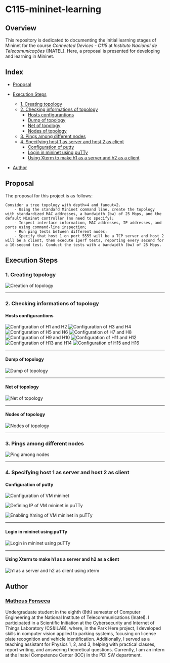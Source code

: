# C115-mininet-learning

## Overview

This repository is dedicated to documenting the initial learning stages of Mininet for the course *Connected Devices - C115* at *Instituto Nacional de Telecomunicações* (INATEL). Here, a proposal is presented for developing and learning in Mininet.

## Index

- [Proposal](#proposal)

- [Execution Steps](#execution-steps)
    - [1. Creating topology](#1-creating-topology)
    - [2. Checking informations of topology](#2-checking-informations-of-topology)
        - [Hosts configurantions](#hosts-configurantions)
        - [Dump of topology](#dump-of-topology)
        - [Net of topology](#net-of-topology)
        - [Nodes of topology](#nodes-of-topology)
    - [3. Pings among different nodes](#3-pings-among-different-nodes)
    - [4. Specifying host 1 as server and host 2 as client](#4-specifying-host-1-as-server-and-host-2-as-client)
        - [Configuration of putty](#configuration-of-putty)
        - [Login in mininet using puTTy](#login-in-mininet-using-putty)
        - [Using Xterm to make h1 as a server and h2 as a client](#using-xterm-to-make-h1-as-a-server-and-h2-as-a-client)

- [Author](#author)

## Proposal

The proposal for this project is as follows:

```text
Consider a tree topology with depth=4 and fanout=2.
    - Using the standard Mininet command line, create the topology with standardized MAC addresses, a bandwidth (bw) of 25 Mbps, and the default Mininet controller (no need to specify);
    - Inspect interface information, MAC addresses, IP addresses, and ports using command-line inspection;
    - Run ping tests between different nodes;
    - Specify that host 1 on port 5555 will be a TCP server and host 2 will be a client, then execute iperf tests, reporting every second for a 10-second test. Conduct the tests with a bandwidth (bw) of 25 Mbps.
```

## Execution Steps

### 1. Creating topology

![Creation of topology](images/project/creating_topology.png)

---

### 2. Checking informations of topology

#### Hosts configurantions

![Configuration of H1 and H2](images/project/config/config_h1_h2.png)
![Configuration of H3 and H4](images/project/config/config_h3_h4.png)
![Configuration of H5 and H6](images/project/config/config_h5_h6.png)
![Configuration of H7 and H8](images/project/config/config_h7_h8.png)
![Configuration of H9 and H10](images/project/config/config_h9_h10.png)
![Configuration of H11 and H12](images/project/config/config_h11_h12.png)
![Configuration of H13 and H14](images/project/config/config_h13_h14.png)
![Configuration of H15 and H16](images/project/config/config_h15_h16.png)

---

#### Dump of topology

![Dump of topology](images/project/info/dump.png)

---

#### Net of topology

![Net of topology](images/project/info/net.png)

---

#### Nodes of topology

![Nodes of topology](images/project/info/nodes.png)

---

### 3. Pings among different nodes

![Ping among nodes](images/project/ping_all.png)

---

### 4. Specifying host 1 as server and host 2 as client


#### Configuration of putty

![Configuration of VM mininet](images/project/ifconfig.png)

![Defining IP of VM mininet in puTTy](images/project/putty/config1.png)

![Enabling Xming of VM mininet in puTTy](images/project/putty/config2.png)

---

#### Login in mininet using puTTy

![Login in mininet using puTTy](images/project/putty/login.png)

---

#### Using Xterm to make h1 as a server and h2 as a client

![h1 as a server and h2 as client using xterm](images/project/putty/topology_xterm.png)


## Author

### [Matheus Fonseca](https://github.com/matheusAFONSECA)

Undergraduate student in the eighth (8th) semester of Computer Engineering at the National Institute of Telecommunications (Inatel). I participated in a Scientific Initiation at the Cybersecurity and Internet of Things Laboratory (CS&ILAB), where, in the Park Here project, I developed skills in computer vision applied to parking systems, focusing on license plate recognition and vehicle identification. Additionally, I served as a teaching assistant for Physics 1, 2, and 3, helping with practical classes, report writing, and answering theoretical questions. Currently, I am an intern at the Inatel Competence Center (ICC) in the PDI SW department.